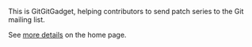 This is GitGitGadget, helping contributors to send patch series to the Git mailing list.

See [more details](https://gitgitgadget.github.io/) on the home page.